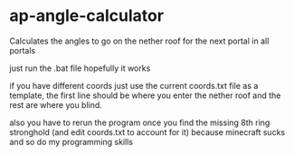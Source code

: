 # ap-angle-calculator
Calculates the angles to go on the nether roof for the next portal in all portals

just run the .bat file hopefully it works

if you have different coords just use the current coords.txt file as a template, the first line should be where you enter the nether roof and the rest are where you blind.


also you have to rerun the program once you find the missing 8th ring stronghold (and edit coords.txt to account for it) because minecraft sucks and so do my programming skills

